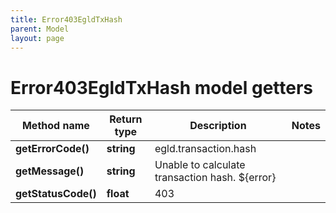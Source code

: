 ```yaml
---
title: Error403EgldTxHash
parent: Model
layout: page
---
```


# Error403EgldTxHash model getters

Method name | Return type | Description | Notes
------------ | ------------- | ------------- | -------------
**getErrorCode()** | **string** | egld.transaction.hash |
**getMessage()** | **string** | Unable to calculate transaction hash. ${error} |
**getStatusCode()** | **float** | 403 |

